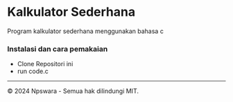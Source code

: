 ### <h1> Kalkulator Sederhana </h1>

<p> Program kalkulator sederhana menggunakan bahasa c </p>

### Instalasi dan cara pemakaian
- Clone Repositori ini
- run code.c
---

© 2024 Npswara - Semua hak dilindungi MIT.

